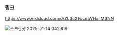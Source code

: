 ### 링크
https://www.erdcloud.com/d/ZLSc29ocmWHanMSNN

![스크린샷 2025-01-14 042009](https://github.com/user-attachments/assets/6ceedee2-576e-4faa-9ad2-745572fca1c3)
